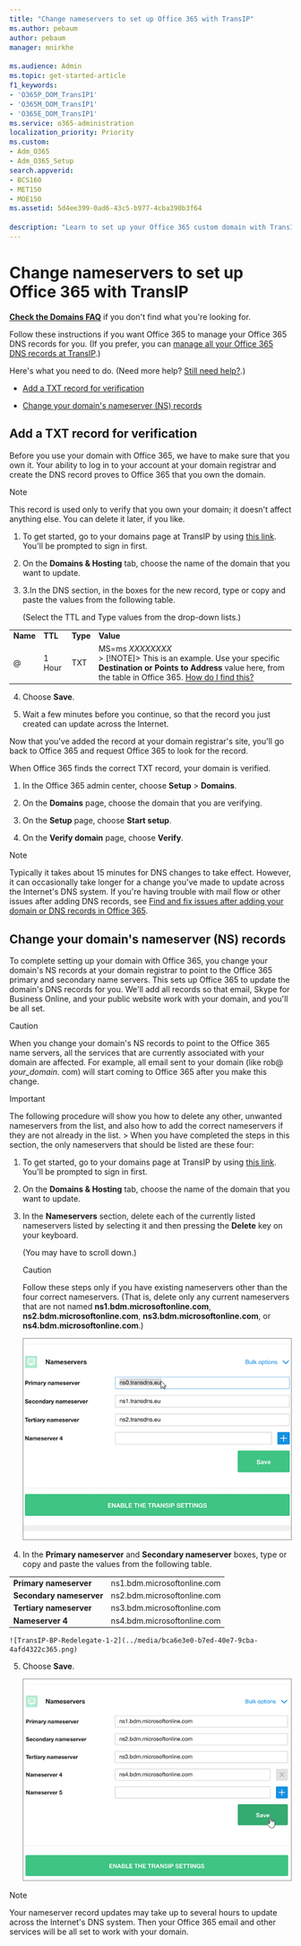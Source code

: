 ```yaml
---
title: "Change nameservers to set up Office 365 with TransIP"
ms.author: pebaum
author: pebaum
manager: mnirkhe

ms.audience: Admin
ms.topic: get-started-article
f1_keywords:
- 'O365P_DOM_TransIP1'
- 'O365M_DOM_TransIP1'
- 'O365E_DOM_TransIP1'
ms.service: o365-administration
localization_priority: Priority
ms.custom:
- Adm_O365
- Adm_O365_Setup
search.appverid:
- BCS160
- MET150
- MOE150
ms.assetid: 5d4ee399-0ad6-43c5-b977-4cba390b3f64

description: "Learn to set up your Office 365 custom domain with TransIP if you want Office 365 to manage your DNS records. "
---
```


# Change nameservers to set up Office 365 with TransIP

 **[Check the Domains FAQ](../setup/domains-faq.md)** if you don't find what you're looking for. 
  
Follow these instructions if you want Office 365 to manage your Office 365 DNS records for you. (If you prefer, you can [manage all your Office 365 DNS records at TransIP](create-dns-records-at-transip.md).)
  
Here's what you need to do. (Need more help? [Still need help?](change-nameservers-at-transip.md#BKMK_NeedHelp).)
  
- [Add a TXT record for verification](change-nameservers-at-transip.md#BKMK_verify)
    
- [Change your domain's nameserver (NS) records](change-nameservers-at-transip.md#BKMK_nameservers)
    
## Add a TXT record for verification
<a name="BKMK_verify"> </a>

Before you use your domain with Office 365, we have to make sure that you own it. Your ability to log in to your account at your domain registrar and create the DNS record proves to Office 365 that you own the domain.
  
> [!NOTE]
> This record is used only to verify that you own your domain; it doesn't affect anything else. You can delete it later, if you like. 
  
1. To get started, go to your domains page at TransIP by using [this link](https://www.transip.eu/cp/domain-hosting/). You'll be prompted to sign in first.
    
2. On the **Domains &amp; Hosting** tab, choose the name of the domain that you want to update. 
    
3. 3.In the DNS section, in the boxes for the new record, type or copy and paste the values from the following table.
    
    (Select the TTL and Type values from the drop-down lists.) 
    
|||||
|:-----|:-----|:-----|:-----|
|**Name** <br/> |**TTL** <br/> |**Type** <br/> |**Value** <br/> |
|@  <br/> |1 Hour  <br/> |TXT  <br/> |MS=ms *XXXXXXXX*  <br/> > [!NOTE]> This is an example. Use your specific **Destination or Points to Address** value here, from the table in Office 365. [How do I find this?](../get-help-with-domains/information-for-dns-records.md)          |
   
4. Choose **Save**.
    
5. Wait a few minutes before you continue, so that the record you just created can update across the Internet.
    
Now that you've added the record at your domain registrar's site, you'll go back to Office 365 and request Office 365 to look for the record.
  
When Office 365 finds the correct TXT record, your domain is verified.
  
1. In the Office 365 admin center, choose **Setup** \> **Domains**.
    
2. On the **Domains** page, choose the domain that you are verifying. 
    
3. On the **Setup** page, choose **Start setup**.
    
4. On the **Verify domain** page, choose **Verify**.
    
> [!NOTE]
> Typically it takes about 15 minutes for DNS changes to take effect. However, it can occasionally take longer for a change you've made to update across the Internet's DNS system. If you're having trouble with mail flow or other issues after adding DNS records, see [Find and fix issues after adding your domain or DNS records in Office 365](../get-help-with-domains/find-and-fix-issues.md). 
  
## Change your domain's nameserver (NS) records
<a name="BKMK_nameservers"> </a>

To complete setting up your domain with Office 365, you change your domain's NS records at your domain registrar to point to the Office 365 primary and secondary name servers. This sets up Office 365 to update the domain's DNS records for you. We'll add all records so that email, Skype for Business Online, and your public website work with your domain, and you'll be all set.
  
> [!CAUTION]
> When you change your domain's NS records to point to the Office 365 name servers, all the services that are currently associated with your domain are affected. For example, all email sent to your domain (like rob@ *your_domain.*  com) will start coming to Office 365 after you make this change. 
  
> [!IMPORTANT]
> The following procedure will show you how to delete any other, unwanted nameservers from the list, and also how to add the correct nameservers if they are not already in the list. > When you have completed the steps in this section, the only nameservers that should be listed are these four: 
  
1. To get started, go to your domains page at TransIP by using [this link](https://www.transip.eu/cp/domain-hosting/). You'll be prompted to sign in first.
    
2. On the **Domains &amp; Hosting** tab, choose the name of the domain that you want to update. 
    
3. In the **Nameservers** section, delete each of the currently listed nameservers listed by selecting it and then pressing the **Delete** key on your keyboard. 
    
    (You may have to scroll down.)
    
    > [!CAUTION]
    > Follow these steps only if you have existing nameservers other than the four correct nameservers. (That is, delete only any current nameservers that are not named **ns1.bdm.microsoftonline.com**, **ns2.bdm.microsoftonline.com**, **ns3.bdm.microsoftonline.com**, or **ns4.bdm.microsoftonline.com**.) 
  
    ![TransIP-BP-Redelegate-1-1](../media/2d005ad7-4c5f-4c91-9ff1-a5eaed94193d.png)
  
4. In the **Primary nameserver** and **Secondary nameserver** boxes, type or copy and paste the values from the following table. 
    
|||
|:-----|:-----|
|**Primary nameserver** <br/> |ns1.bdm.microsoftonline.com  <br/> |
|**Secondary nameserver** <br/> |ns2.bdm.microsoftonline.com  <br/> |
|**Tertiary nameserver** <br/> |ns3.bdm.microsoftonline.com  <br/> |
|**Nameserver 4** <br/> |ns4.bdm.microsoftonline.com  <br/> |
   
    ![TransIP-BP-Redelegate-1-2](../media/bca6e3e0-b7ed-40e7-9cba-4afd4322c365.png)
  
5. Choose **Save**.
    
    ![TransIP-BP-Redelegate-1-3](../media/e6b0f86f-9e24-4f91-8e50-b2d8d82b3a57.png)
  
> [!NOTE]
> Your nameserver record updates may take up to several hours to update across the Internet's DNS system. Then your Office 365 email and other services will be all set to work with your domain. 
  
